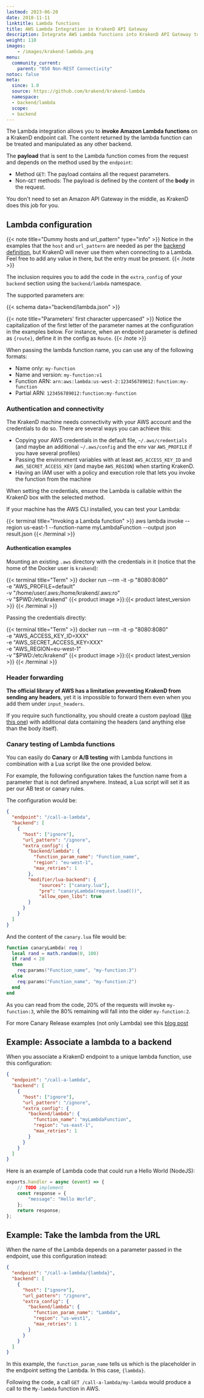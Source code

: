 ```yaml
---
lastmod: 2023-06-20
date: 2018-11-11
linktitle: Lambda functions
title: AWS Lambda Integration in KrakenD API Gateway
description: Integrate AWS Lambda functions into KrakenD API Gateway to leverage serverless computing for scalable and event-driven API processing
weight: 110
images:
    - /images/krakend-lambda.png
menu:
  community_current:
    parent: "050 Non-REST Connectivity"
notoc: false
meta:
  since: 1.0
  source: https://github.com/krakend/krakend-lambda
  namespace:
  - backend/lambda
  scope:
  - backend
---
```


The Lambda integration allows you to **invoke Amazon Lambda functions** on a KrakenD endpoint call. The content returned by the lambda function can be treated and manipulated as any other backend.

The **payload** that is sent to the Lambda function comes from the request and depends on the method used by the `endpoint`:

*   Method `GET`: The payload contains all the request parameters.
*   Non-`GET` methods: The payload is defined by the content of the **body** in the request.

You don't need to set an Amazon API Gateway in the middle, as KrakenD does this job for you.


## Lambda configuration

{{< note title="Dummy hosts and url_pattern" type="info" >}}
Notice in the examples that the `host` and `url_pattern` are needed as per the [backend definition](/docs/backends/), but KrakenD will never use them when connecting to a Lambda. Feel free to add any value in there, but the entry must be present.
{{< /note >}}

The inclusion requires you to add the code in the `extra_config` of your `backend` section using the `backend/lambda` namespace.

The supported parameters are:




{{< schema data="backend/lambda.json" >}}

{{< note title="Parameters' first character uppercased" >}}
Notice the capitalization of the first letter of the parameter names at the configuration in the examples below. For instance, when an endpoint parameter is defined as `{route}`, define it in the config as `Route`.
{{< /note >}}

When passing the lambda function name, you can use any of the following formats:

- Name only: `my-function`
- Name and version: `my-function:v1`
- Function ARN: `arn:aws:lambda:us-west-2:123456789012:function:my-function`
- Partial ARN: `123456789012:function:my-function`

### Authentication and connectivity

The KrakenD machine needs connectivity with your AWS account and the credentials to do so. There are several ways you can achieve this:

- Copying your AWS credentials in the default file, `~/.aws/credentials` (and maybe an additional `~/.aws/config` and the env var `AWS_PROFILE` if you have several profiles)
- Passing the environment variables with at least `AWS_ACCESS_KEY_ID` and `AWS_SECRET_ACCESS_KEY` (and maybe `AWS_REGION`) when starting KrakenD.
- Having an IAM user with a policy and execution role that lets you invoke the function from the machine

When setting the credentials, ensure the Lambda is callable within the KrakenD box with the selected method.

If your machine has the AWS CLI installed, you can test your Lambda:

{{< terminal title="Invoking a Lambda function" >}}
aws lambda invoke --region us-east-1 --function-name myLambdaFunction --output json result.json
{{< /terminal >}}

#### Authentication examples
Mounting an existing `.aws` directory with the credentials in it (notice that the home of the Docker user is `krakend`):

{{< terminal title="Term" >}}
docker run --rm -it -p "8080:8080" \
    -e "AWS_PROFILE=default" \
    -v "/home/user/.aws:/home/krakend/.aws:ro" \
    -v "$PWD:/etc/krakend" {{< product image >}}:{{< product latest_version >}}
{{< /terminal >}}

Passing the credentials directly:

{{< terminal title="Term" >}}
docker run --rm -it -p "8080:8080" \
    -e "AWS_ACCESS_KEY_ID=XXX" \
    -e "AWS_SECRET_ACCESS_KEY=XXX" \
    -e "AWS_REGION=eu-west-1" \
    -v "$PWD:/etc/krakend" {{< product image >}}:{{< product latest_version >}}
{{< /terminal >}}

### Header forwarding
**The official library of AWS has a limitation preventing KrakenD from sending any headers**, yet it is impossible to forward them even when you add them under `input_headers`.

If you require such functionality, you should create a custom payload ([like this one](https://github.com/awsdocs/aws-lambda-developer-guide/blob/main/sample-apps/nodejs-apig/event.json)) with additional data containing the headers (and anything else than the body itself).

### Canary testing of Lambda functions
You can easily do **Canary** or **A/B testing** with Lambda functions in combination with a Lua script like the one provided below.

For example, the following configuration takes the function name from a parameter that is not defined anywhere. Instead, a Lua script will set it as per our AB test or canary rules.

The configuration would be:

```json
{
  "endpoint": "/call-a-lambda",
  "backend": [
    {
      "host": ["ignore"],
      "url_pattern": "/ignore",
      "extra_config": {
        "backend/lambda": {
          "function_param_name": "Function_name",
          "region": "eu-west-1",
          "max_retries": 1
        },
        "modifier/lua-backend": {
            "sources": ["canary.lua"],
            "pre": "canaryLambda(request.load())",
            "allow_open_libs": true
        }
      }
    }
  ]
}
```
And the content of the `canary.lua` file would be:

```lua
function canaryLambda( req )
  local rand = math.random(0, 100)
  if rand < 20
  then
    req:params("Function_name", "my-function:3")
  else
    req:params("Function_name", "my-function:2")
  end
end
```

As you can read from the code, 20% of the requests will invoke `my-function:3`, while the 80% remaining will fall into the older `my-function:2`.

For more Canary Release examples (not only Lambda) see this [blog post](/blog/canary-releases/)

## Example: Associate a lambda to a backend

When you associate a KrakenD endpoint to a unique lambda function, use this configuration:

```json
{
  "endpoint": "/call-a-lambda",
  "backend": [
    {
      "host": ["ignore"],
      "url_pattern": "/ignore",
      "extra_config": {
        "backend/lambda": {
          "function_name": "myLambdaFunction",
          "region": "us-east-1",
          "max_retries": 1
        }
      }
    }
  ]
}
```

Here is an example of Lambda code that could run a Hello World (NodeJS):

```js
exports.handler = async (event) => {
    // TODO implement
    const response = {
        "message": "Hello World",
    };
    return response;
};
```

## Example: Take the lambda from the URL

When the name of the Lambda depends on a parameter passed in the endpoint, use this configuration instead:

```json
{
  "endpoint": "/call-a-lambda/{lambda}",
  "backend": [
    {
      "host": ["ignore"],
      "url_pattern": "/ignore",
      "extra_config": {
        "backend/lambda": {
          "function_param_name": "Lambda",
          "region": "us-west1",
          "max_retries": 1
        }
      }
    }
  ]
}
```

In this example, the `function_param_name` tells us which is the placeholder in the endpoint setting the Lambda. In this case, `{lambda}`.

Following the code, a call `GET /call-a-lambda/my-lambda` would produce a call to the `My-lambda` function in AWS.
